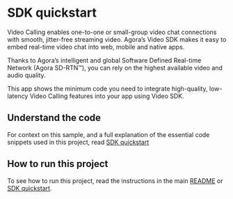 # SDK quickstart

Video Calling enables one-to-one or small-group video chat connections with smooth, jitter-free streaming video. Agora’s Video SDK makes it easy to embed real-time video chat into web, mobile and native apps.

Thanks to Agora’s intelligent and global Software Defined Real-time Network (Agora SD-RTN™), you can rely on the highest available video and audio quality.

This app shows the minimum code you need to integrate high-quality, low-latency Video Calling features into your app
using Video SDK.


## Understand the code

For context on this sample, and a full explanation of the essential code snippets used in this project, read [SDK quickstart](https://docs-beta.agora.io/en/video-calling/get-started/get-started-sdk)


## How to run this project

To see how to run this project, read the instructions in the main [README](../../README.md) or [SDK quickstart](https://docs-beta.agora.io/en/video-calling/get-started/get-started-sdk).



